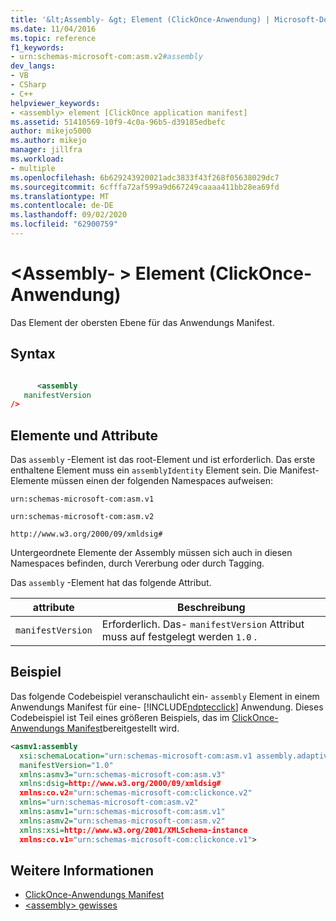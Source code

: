 ```yaml
---
title: '&lt;Assembly- &gt; Element (ClickOnce-Anwendung) | Microsoft-Dokumentation'
ms.date: 11/04/2016
ms.topic: reference
f1_keywords:
- urn:schemas-microsoft-com:asm.v2#assembly
dev_langs:
- VB
- CSharp
- C++
helpviewer_keywords:
- <assembly> element [ClickOnce application manifest]
ms.assetid: 51410569-10f9-4c0a-96b5-d39185edbefc
author: mikejo5000
ms.author: mikejo
manager: jillfra
ms.workload:
- multiple
ms.openlocfilehash: 6b629243920021adc3833f43f268f05638029dc7
ms.sourcegitcommit: 6cfffa72af599a9d667249caaaa411bb28ea69fd
ms.translationtype: MT
ms.contentlocale: de-DE
ms.lasthandoff: 09/02/2020
ms.locfileid: "62900759"
---
```

# <a name="ltassemblygt-element-clickonce-application"></a>&lt;Assembly- &gt; Element (ClickOnce-Anwendung)
Das Element der obersten Ebene für das Anwendungs Manifest.

## <a name="syntax"></a>Syntax

```xml

      <assembly
   manifestVersion
/>
```

## <a name="elements-and-attributes"></a>Elemente und Attribute
 Das `assembly` -Element ist das root-Element und ist erforderlich. Das erste enthaltene Element muss ein `assemblyIdentity` Element sein. Die Manifest-Elemente müssen einen der folgenden Namespaces aufweisen:

 `urn:schemas-microsoft-com:asm.v1`

 `urn:schemas-microsoft-com:asm.v2`

 `http://www.w3.org/2000/09/xmldsig#`

 Untergeordnete Elemente der Assembly müssen sich auch in diesen Namespaces befinden, durch Vererbung oder durch Tagging.

 Das `assembly` -Element hat das folgende Attribut.

|attribute|Beschreibung|
|---------------|-----------------|
|`manifestVersion`|Erforderlich. Das- `manifestVersion` Attribut muss auf festgelegt werden `1.0` .|

## <a name="example"></a>Beispiel
 Das folgende Codebeispiel veranschaulicht ein- `assembly` Element in einem Anwendungs Manifest für eine- [!INCLUDE[ndptecclick](../deployment/includes/ndptecclick_md.md)] Anwendung. Dieses Codebeispiel ist Teil eines größeren Beispiels, das im [ClickOnce-Anwendungs Manifest](../deployment/clickonce-application-manifest.md)bereitgestellt wird.

```xml
<asmv1:assembly
  xsi:schemaLocation="urn:schemas-microsoft-com:asm.v1 assembly.adaptive.xsd"
  manifestVersion="1.0"
  xmlns:asmv3="urn:schemas-microsoft-com:asm.v3"
  xmlns:dsig=http://www.w3.org/2000/09/xmldsig#
  xmlns:co.v2="urn:schemas-microsoft-com:clickonce.v2"
  xmlns="urn:schemas-microsoft-com:asm.v2"
  xmlns:asmv1="urn:schemas-microsoft-com:asm.v1"
  xmlns:asmv2="urn:schemas-microsoft-com:asm.v2"
  xmlns:xsi=http://www.w3.org/2001/XMLSchema-instance
  xmlns:co.v1="urn:schemas-microsoft-com:clickonce.v1">
```

## <a name="see-also"></a>Weitere Informationen
- [ClickOnce-Anwendungs Manifest](../deployment/clickonce-application-manifest.md)
- [\<assembly> gewisses](../deployment/assembly-element-clickonce-deployment.md)
